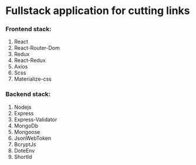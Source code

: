# Fullstack application for cutting links

### Frontend stack:
1) React
2) React-Router-Dom
3) Redux
4) React-Redux
5) Axios
6) Scss
7) Materialize-css

### Backend stack:
1) Nodejs
2) Express
3) Express-Validator
4) MongoDb
5) Mongoose
6) JsonWebToken
7) BcryptJs
8) DoteEnv
9) ShortId